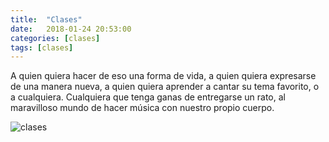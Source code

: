 ```yaml
---
title:  "Clases"
date:   2018-01-24 20:53:00
categories: [clases]
tags: [clases]
---
```


A quien quiera hacer de eso una forma de vida, a quien quiera expresarse de una manera nueva, a quien quiera aprender a cantar su tema favorito, o a cualquiera. Cualquiera que tenga ganas de entregarse un rato, al maravilloso mundo de hacer música con nuestro propio cuerpo.

![clases]({{site.baseurl}}/images/volante1.jpg)
